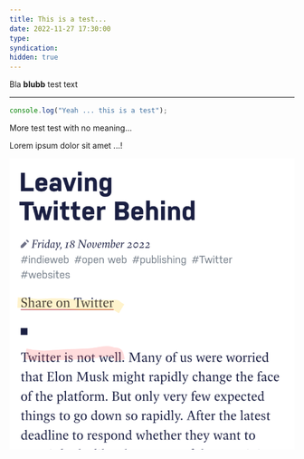```yaml
---
title: This is a test...
date: 2022-11-27 17:30:00
type: 
syndication: 
hidden: true
---
```


Bla **blubb** test text

---

```js test.js
console.log("Yeah ... this is a test");
```

More test test with no meaning...

<!-- more -->

Lorem ipsum dolor sit amet ...!

![22-11-19-123420](_attachments/22-11-19-123420.png)
